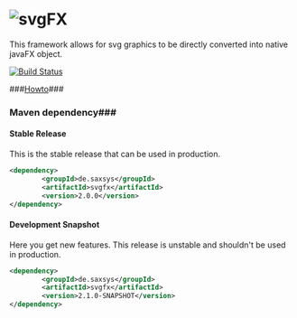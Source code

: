 # ![svgFX](http://xyanid.de/projects/java/svgfx/svgfx.png)
This framework allows for svg graphics to be directly converted into native javaFX object.

[![Build Status](https://ci.xyanid.de/app/rest/builds/buildType:SvgFX_Build/statusIcon)](https://ci.xyanid.de/viewType.html?buildTypeId=SvgFX_Build&guest=1)

###[Howto](../../wiki "Howto")###

### Maven dependency###

#### Stable Release

This is the stable release that can be used in production.

```xml
<dependency>
		<groupId>de.saxsys</groupId>
		<artifactId>svgfx</artifactId>
		<version>2.0.0</version>
</dependency>
```

#### Development Snapshot

Here you get new features. This release is unstable and shouldn't be used in production. 

```xml
<dependency>
		<groupId>de.saxsys</groupId>
		<artifactId>svgfx</artifactId>
		<version>2.1.0-SNAPSHOT</version>
</dependency>
```
